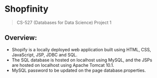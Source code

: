 # Shopfinity
> CS-527 (Databases for Data Science) Project 1

## Overview:

- Shopify is a locally deployed web application built using HTML, CSS, JavaScript, JSP, JDBC and SQL.
- The SQL database is hosted on localhost using MySQL, and the JSPs are hosted on localhost using Apache Tomcat 10.1.
- MySQL password to be updated on the page database.properties.

